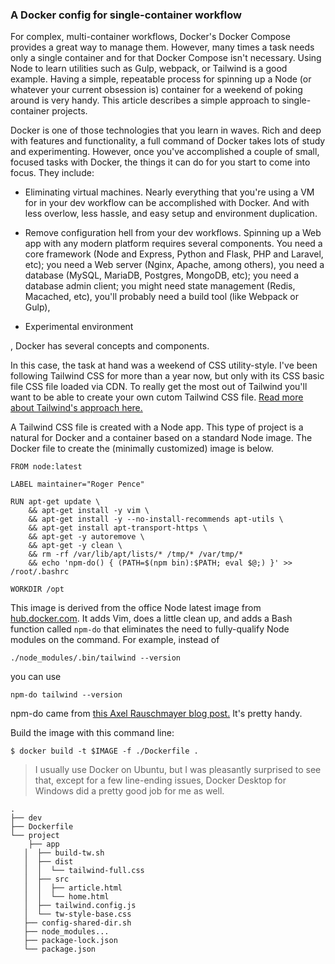 ### A Docker config for single-container workflow

For complex, multi-container workflows, Docker's Docker Compose provides a great way to manage them. However, many times a task needs only a single container and for that Docker Compose isn't necessary. Using Node to learn utilities such as Gulp, webpack, or Tailwind is a good example. Having a simple, repeatable process for spinning up a Node (or whatever your current obsession is) container for a weekend of poking around is very handy. This article describes a simple approach to single-container projects. 


Docker is one of those technologies that you learn in waves. Rich and deep with features and functionality, a full command of Docker takes lots of study and experimenting. However, once you've accomplished a couple of small, focused tasks with Docker, the things it can do for you start to come into focus. They include: 

* Eliminating virtual machines. Nearly everything that you're using a VM for in your dev workflow can be accomplished with Docker. And with less overlow, less hassle, and easy setup and environment duplication. 

* Remove configuration hell from your dev workflows. Spinning up a Web app with any modern platform requires several components. You need a core framework (Node and Express, Python and Flask, PHP and Laravel, etc); you need a Web server (Nginx, Apache, among others), you need a database (MySQL, MariaDB, Postgres, MongoDB, etc); you need a database admin client; you might need state management (Redis, Macached, etc), you'll probably need a build tool (like Webpack or Gulp),  

* Experimental environment


, Docker has several concepts and components. 

In this case, the task at hand was a weekend of CSS utility-style. I've been following Tailwind CSS for more than a year now, but only with its CSS basic file CSS file loaded via CDN. To really get the most out of Tailwind you'll want to be able to create your own cutom Tailwind CSS file. [Read more about Tailwind's approach here.](https://tailwindcss.com/#what-is-tailwind) 

A Tailwind CSS file is created with a Node app. This type of project is a natural for Docker and a container based on a standard Node image. The Docker file to create the (minimally customized) image is below. 

	FROM node:latest

	LABEL maintainer="Roger Pence"

	RUN apt-get update \
		&& apt-get install -y vim \
		&& apt-get install -y --no-install-recommends apt-utils \
		&& apt-get install apt-transport-https \
		&& apt-get -y autoremove \
		&& apt-get -y clean \
		&& rm -rf /var/lib/apt/lists/* /tmp/* /var/tmp/* 
		&& echo 'npm-do() { (PATH=$(npm bin):$PATH; eval $@;) }' >> /root/.bashrc

	WORKDIR /opt    

This image is derived from the office Node latest image from [hub.docker.com](https://hub.docker.com/_/node). It adds Vim, does a little clean up, and adds a Bash function called `npm-do` that eliminates the need to fully-qualify Node modules on the command. For example, instead of 

	./node_modules/.bin/tailwind --version

you can use 

	npm-do tailwind --version

npm-do came from [this Axel Rauschmayer blog post.](http://2ality.com/2016/01/locally-installed-npm-executables.html) It's pretty handy.

Build the image with this command line:

	$ docker build -t $IMAGE -f ./Dockerfile .

> I usually use Docker on Ubuntu, but I was pleasantly surprised to see that, except for a few line-ending issues, Docker Desktop for Windows did a pretty good job for me as well. 





	.
	├── dev
	├── Dockerfile
	└── project
	    ├── app
	   │  ├── build-tw.sh
	   │  ├── dist
	   │  │  └── tailwind-full.css
	   │  ├── src
	   │  │  ├── article.html
	   │  │  └── home.html
	   │  ├── tailwind.config.js
	   │  └── tw-style-base.css
	   ├── config-shared-dir.sh
	   ├── node_modules...
	   ├── package-lock.json
	   └── package.json
	
